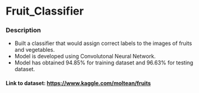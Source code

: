 # Fruit_Classifier

### Description

- Built a classifier that would assign correct labels to the images of fruits and vegetables.
- Model is developed using Convolutonal Neural Network.
- Model has obtained 94.85% for training dataset and 96.63% for testing dataset.

#### Link to dataset: https://www.kaggle.com/moltean/fruits
